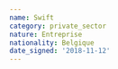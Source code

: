 ```yaml
---
name: Swift
category: private_sector
nature: Entreprise
nationality: Belgique
date_signed: '2018-11-12'
---
```

    